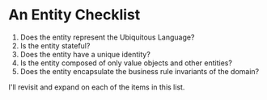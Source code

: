 # An Entity Checklist

1. Does the entity represent the Ubiquitous Language?
2. Is the entity stateful?
3. Does the entity have a unique identity?
4. Is the entity composed of only value objects and other entities?
5. Does the entity encapsulate the business rule invariants of the domain?

I'll revisit and expand on each of the items in this list.
